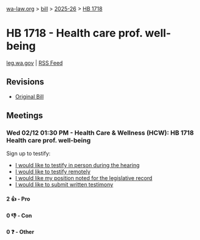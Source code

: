 [wa-law.org](/) > [bill](/bill/) > [2025-26](/bill/2025-26/) > [HB 1718](/bill/2025-26/hb/1718/)

# HB 1718 - Health care prof. well-being
[leg.wa.gov](https://app.leg.wa.gov/billsummary?BillNumber=1718&Year=2025&Initiative=false) | [RSS Feed](./rss.xml)

## Revisions
* [Original Bill](1/)

## Meetings
### Wed 02/12 01:30 PM - Health Care & Wellness (HCW): HB 1718 Health care prof. well-being
Sign up to testify:
* [I would like to testify in person during the hearing](https://app.leg.wa.gov/csi/Testifier/Add?chamber=House&mId=32711&aId=163193&caId=25617&tId=1)
* [I would like to testify remotely](https://app.leg.wa.gov/csi/Testifier/Add?chamber=House&mId=32711&aId=163193&caId=25617&tId=2)
* [I would like my position noted for the legislative record](https://app.leg.wa.gov/csi/Testifier/Add?chamber=House&mId=32711&aId=163193&caId=25617&tId=3)
* [I would like to submit written testimony](https://app.leg.wa.gov/csi/Testifier/Add?chamber=House&mId=32711&aId=163193&caId=25617&tId=4)

#### 2 👍 - Pro

#### 0 👎 - Con

#### 0 ❓ - Other
